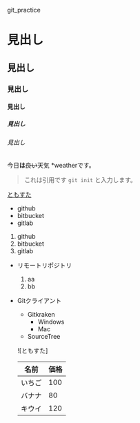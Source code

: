git_practice
# 見出し
## 見出し
### 見出し
#### 見出し
##### 見出し
###### 見出し

今日**は**~~良い~~天気 *weatherです。
> これは引用です
`git init` と入力します。


[ともすた](https://www.google.com/search?q=%E6%B8%85%E7%80%AC%E5%B8%82&oq=&aqs=chrome.0.35i39l8.552154j0j7&sourceid=chrome&ie=UTF-8)


- github
- bitbucket
- gitlab

1. github
2. bitbucket
3. gitlab

- リモートリポジトリ
  1. aa
  2. bb

- Gitクライアント
  - Gitkraken
    - Windows
    - Mac
  - SourceTree
  
  ![ともすた]
  
  名前 | 価格
  --- | ---
  いちご | 100
  バナナ | 80
  キウイ | 120
